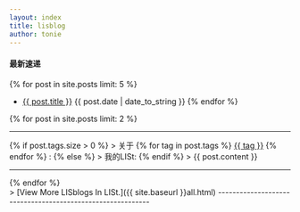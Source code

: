 ```yaml
---
layout: index
title: lisblog
author: tonie
---
```



<h4>最新速递</h4>

{% for post in site.posts limit: 5 %}
+ <a href="{{ site.baseurl }}{{ post.url }}">{{ post.title }}</a>
  <label>{{ post.date | date_to_string }}</label>
{% endfor %}

{% for post in site.posts limit: 2 %}
<hr/>
 {% if post.tags.size > 0 %}
> 关于 
    {% for tag in post.tags %}
<a href="/tag.html#{{ tag }}">{{ tag }}</a>
    {% endfor %}
  :
  {% else %}
> 我的LISt:
  {% endif %}
> {{ post.content }}
</br>

<hr/>
{% endfor %}

<br/>


<label>
> [View More LISblogs In LISt.]({{ site.baseurl }}all.html)
-----------------------------------------------------------

</label>
